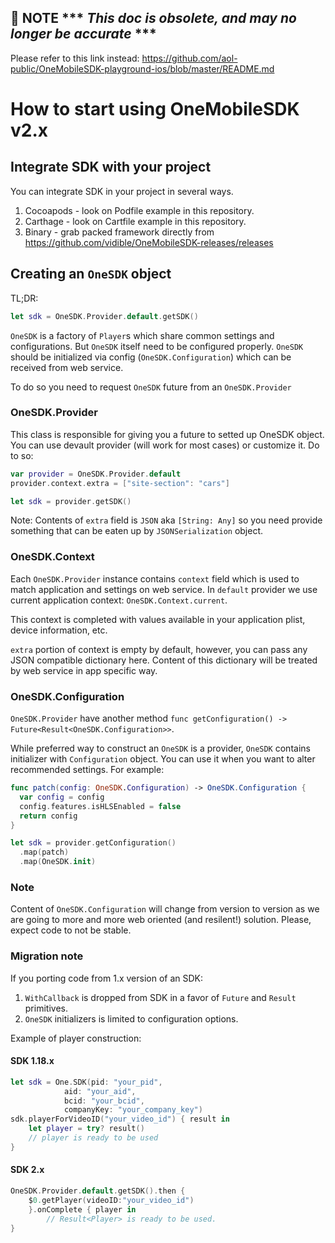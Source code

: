 ## :musical_note: NOTE *** _This doc is obsolete, and may no longer be accurate_ ***
Please refer to this link instead: https://github.com/aol-public/OneMobileSDK-playground-ios/blob/master/README.md




# How to start using OneMobileSDK v2.x

## Integrate SDK with your project

You can integrate SDK in your project in several ways.

1. Cocoapods - look on Podfile example in this repository.
2. Carthage - look on Cartfile example in this repository.
3. Binary - grab packed framework directly from https://github.com/vidible/OneMobileSDK-releases/releases

## Creating an `OneSDK` object

TL;DR:
```swift
let sdk = OneSDK.Provider.default.getSDK()
```

`OneSDK` is a factory of `Player`s which share common settings and configurations.
But `OneSDK` itself need to be configured properly.
`OneSDK` should be initialized via config (`OneSDK.Configuration`) which can be received from web service.

To do so you need to request `OneSDK` future from an `OneSDK.Provider`

### OneSDK.Provider

This class is responsible for giving you a future to setted up OneSDK object.
You can use devault provider (will work for most cases) or customize it. Do to so:
```swift
var provider = OneSDK.Provider.default
provider.context.extra = ["site-section": "cars"]

let sdk = provider.getSDK()
```
Note: Contents of `extra` field is `JSON` aka `[String: Any]`
so you need provide something that can be eaten up by `JSONSerialization` object.

### OneSDK.Context

Each `OneSDK.Provider` instance contains `context` field which is used to match application and settings on web service.
In `default` provider we use current application context: `OneSDK.Context.current`.

This context is completed with values available in your application plist, device information, etc.

`extra` portion of context is empty by default, however, you can pass any JSON compatible dictionary here.
Content of this dictionary will be treated by web service in app specific way.

### OneSDK.Configuration

`OneSDK.Provider` have another method `func getConfiguration() -> Future<Result<OneSDK.Configuration>>`.

While preferred way to construct an `OneSDK` is a provider, `OneSDK` contains initializer with `Configuration` object.
You can use it when you want to alter recommended settings. For example:
```swift
func patch(config: OneSDK.Configuration) -> OneSDK.Configuration {
  var config = config
  config.features.isHLSEnabled = false
  return config
}

let sdk = provider.getConfiguration()
  .map(patch)
  .map(OneSDK.init)
```

### Note
Content of `OneSDK.Configuration` will change from version to version
as we are going to more and more web oriented (and resilent!) solution.
Please, expect code to not be stable.

### Migration note

If you porting code from 1.x version of an SDK:

1. `WithCallback` is dropped from SDK in a favor of `Future` and `Result` primitives.
2. `OneSDK` initializers is limited to configuration options.

Example of player construction:

#### SDK 1.18.x

```swift
let sdk = One.SDK(pid: "your_pid",
            aid: "your_aid",
            bcid: "your_bcid",
            companyKey: "your_company_key")
sdk.playerForVideoID("your_video_id") { result in
    let player = try? result()
    // player is ready to be used
}
```

#### SDK 2.x

```swift
OneSDK.Provider.default.getSDK().then {
    $0.getPlayer(videoID:"your_video_id")
    }.onComplete { player in
        // Result<Player> is ready to be used.
}
```
